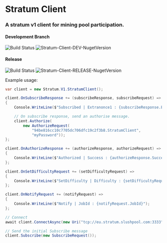 # Stratum Client

### A stratum v1 client for mining pool participation.

#### Development Branch
![Build Status](https://dev.azure.com/nellisgowland/StratumClient/_apis/build/status/StratumClient/Publish%20PreRelease) ![Stratum-Client-DEV-NugetVersion](https://img.shields.io/nuget/vpre/StratumClient)
#### Release
![Build Status](https://dev.azure.com/nellisgowland/StratumClient/_apis/build/status/StratumClient/Publish%20Release) ![Stratum-Client-RELEASE-NugetVersion](https://img.shields.io/nuget/v/StratumClient)

Example usage:
```CS
var client = new Stratum.V1.StratumClient();

client.OnSubscribeResponse += (subscribeResponse, subscribeRequest) =>
{
    Console.WriteLine($"Subscribed | Extranonce1 : {subscribeResponse.Extranonce1}");

    // On subscribe response, send an authorise message.
    client.Authorize(
        new AuthorizeRequest(
            "94be816cc10c7705dc706dfc19c2f3b8.StratumClient",
            "myPassword"));
};

client.OnAuthorizeResponse += (authorizeResponse, authorizeRequest) =>
{
    Console.WriteLine($"Authorized | Success : {authorizeResponse.Success}");
};

client.OnSetDifficultyRequest += (setDifficultyRequest) =>
{
    Console.WriteLine($"SetDifficulty | Difficulty : {setDifficultyRequest.Difficulty}");
};

client.OnNotifyRequest += (notifyRequest) =>
{
    Console.WriteLine($"Notify | JobId : {notifyRequest.JobId}");
};

// Connect
await client.ConnectAsync(new Uri("tcp://eu.stratum.slushpool.com:3333"));

// Send the initial Subscribe message
client.Subscribe(new SubscribeRequest());
```